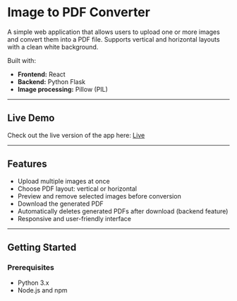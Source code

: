 # Image to PDF Converter

A simple web application that allows users to upload one or more images and convert them into a PDF file. Supports vertical and horizontal layouts with a clean white background.

Built with:
- **Frontend:** React
- **Backend:** Python Flask
- **Image processing:** Pillow (PIL)

---

## Live Demo

Check out the live version of the app here: 
[Live](https://image-to-pdf-xk4h.onrender.com/)

---

## Features

- Upload multiple images at once
- Choose PDF layout: vertical or horizontal
- Preview and remove selected images before conversion
- Download the generated PDF
- Automatically deletes generated PDFs after download (backend feature)
- Responsive and user-friendly interface

---

## Getting Started

### Prerequisites

- Python 3.x
- Node.js and npm
